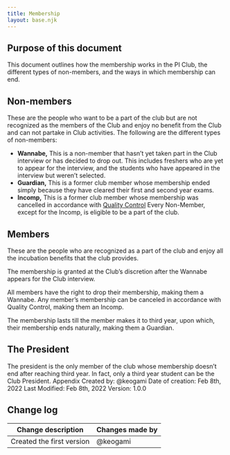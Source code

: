 ```yaml
---
title: Membership
layout: base.njk
---
```


## Purpose of this document
This document outlines how the membership works in the PI Club, the different types of non-members, and the ways in which membership can end.

## Non-members
These are the people who want to be a part of the club but are not recognized as the members of the Club and enjoy no benefit from the Club and can not partake in Club activities.
The following are the different types of non-members:
- **Wannabe,** This is a non-member that hasn’t yet taken part in the Club interview or has decided to drop out. This includes freshers who are yet to appear for the interview, and the students who have appeared in the interview but weren’t selected.
- **Guardian,** This is a former club member whose membership ended simply because they have cleared their first and second year exams.
- **Incomp,** This is a former club member whose membership was cancelled in accordance with [Quality Control](/internal/operational_outline)
Every Non-Member, except for the Incomp, is eligible to be a part of the club.

## Members
These are the people who are recognized as a part of the club and enjoy all the incubation benefits that the club provides.

The membership is granted at the Club’s discretion after the Wannabe appears for the Club interview.

All members have the right to drop their membership, making them a Wannabe.
Any member’s membership can be canceled in accordance with Quality Control, making them an Incomp.

The membership lasts till the member makes it to third year, upon which, their membership ends naturally, making them a Guardian.

## The President
The president is the only member of the club whose membership doesn’t end after reaching third year. In fact, only a third year student can be the Club President.
Appendix 
Created by: @keogami
Date of creation: Feb 8th, 2022
Last Modified: Feb 8th, 2022
Version: 1.0.0

## Change log

| Change description        | Changes made by  |
| -----------               |   -----------    |
| Created the first version | @keogami         |



